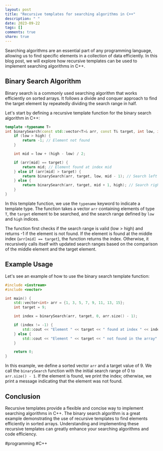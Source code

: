 ```yaml
---
layout: post
title: "Recursive templates for searching algorithms in C++"
description: " "
date: 2023-09-22
tags: []
comments: true
share: true
---
```


Searching algorithms are an essential part of any programming language, allowing us to find specific elements in a collection of data efficiently. In this blog post, we will explore how recursive templates can be used to implement searching algorithms in C++.

## Binary Search Algorithm

Binary search is a commonly used searching algorithm that works efficiently on sorted arrays. It follows a divide and conquer approach to find the target element by repeatedly dividing the search range in half.

Let's start by defining a recursive template function for the binary search algorithm in C++:

```cpp
template <typename T>
int binarySearch(const std::vector<T>& arr, const T& target, int low, int high) {
    if (low > high) {
        return -1; // Element not found
    }

    int mid = low + (high - low) / 2;

    if (arr[mid] == target) {
        return mid; // Element found at index mid
    } else if (arr[mid] > target) {
        return binarySearch(arr, target, low, mid - 1); // Search left half
    } else {
        return binarySearch(arr, target, mid + 1, high); // Search right half
    }
}
```

In this template function, we use the `typename` keyword to indicate a template type. The function takes a vector `arr` containing elements of type `T`, the `target` element to be searched, and the search range defined by `low` and `high` indices.

The function first checks if the search range is valid (low > high) and returns -1 if the element is not found. If the element is found at the middle index (`arr[mid] == target`), the function returns the index. Otherwise, it recursively calls itself with updated search ranges based on the comparison of the middle element and the target element.

## Example Usage

Let's see an example of how to use the binary search template function:

```cpp
#include <iostream>
#include <vector>

int main() {
    std::vector<int> arr = {1, 3, 5, 7, 9, 11, 13, 15};
    int target = 9;

    int index = binarySearch(arr, target, 0, arr.size() - 1);

    if (index != -1) {
        std::cout << "Element " << target << " found at index " << index << std::endl;
    } else {
        std::cout << "Element " << target << " not found in the array" << std::endl;
    }

    return 0;
}
```

In this example, we define a sorted vector `arr` and a target value of 9. We call the `binarySearch` function with the initial search range of 0 to `arr.size() - 1`. If the element is found, we print the index; otherwise, we print a message indicating that the element was not found.

## Conclusion

Recursive templates provide a flexible and concise way to implement searching algorithms in C++. The binary search algorithm is a great example demonstrating the use of recursive templates to find elements efficiently in sorted arrays. Understanding and implementing these recursive templates can greatly enhance your searching algorithms and code efficiency.

#programming #C++
